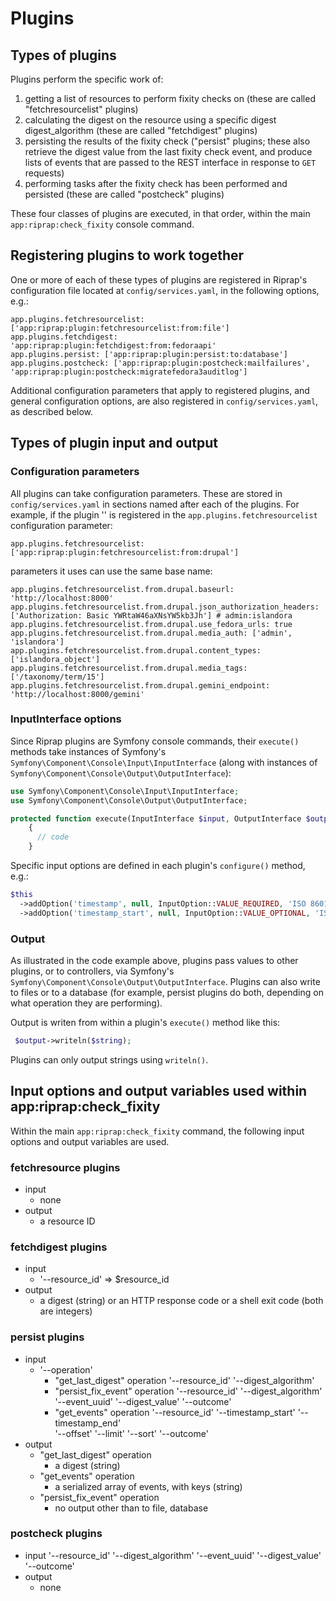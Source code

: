 # Plugins

## Types of plugins

Plugins perform the specific work of:

1. getting a list of resources to perform fixity checks on (these are called "fetchresourcelist" plugins)
1. calculating the digest on the resource using a specific digest digest_algorithm (these are called "fetchdigest" plugins)
1. persisting the results of the fixity check ("persist" plugins; these also retrieve the digest value from the last fixity check event, and produce lists of events that are passed to the REST interface in response to `GET` requests)
1. performing tasks after the fixity check has been performed and persisted (these are called "postcheck" plugins)

These four classes of plugins are executed, in that order, within the main `app:riprap:check_fixity` console command.

## Registering plugins to work together

One or more of each of these types of plugins are registered in Riprap's configuration file located at `config/services.yaml`, in the following options, e.g.:

```
app.plugins.fetchresourcelist: ['app:riprap:plugin:fetchresourcelist:from:file']
app.plugins.fetchdigest: 'app:riprap:plugin:fetchdigest:from:fedoraapi'
app.plugins.persist: ['app:riprap:plugin:persist:to:database']
app.plugins.postcheck: ['app:riprap:plugin:postcheck:mailfailures', 'app:riprap:plugin:postcheck:migratefedora3auditlog']
```

Additional configuration parameters that apply to registered plugins, and general configuration options, are also registered in `config/services.yaml`, as described below.

## Types of plugin input and output

### Configuration parameters

All plugins can take configuration parameters. These are stored in `config/services.yaml` in sections named after each of the plugins. For example, if the plugin '' is registered in the `app.plugins.fetchresourcelist` configuration parameter:

```
app.plugins.fetchresourcelist: ['app:riprap:plugin:fetchresourcelist:from:drupal']
```
parameters it uses can use the same base name:

```
app.plugins.fetchresourcelist.from.drupal.baseurl: 'http://localhost:8000'
app.plugins.fetchresourcelist.from.drupal.json_authorization_headers: ['Authorization: Basic YWRtaW46aXNsYW5kb3Jh'] # admin:islandora
app.plugins.fetchresourcelist.from.drupal.use_fedora_urls: true
app.plugins.fetchresourcelist.from.drupal.media_auth: ['admin', 'islandora']
app.plugins.fetchresourcelist.from.drupal.content_types: ['islandora_object']
app.plugins.fetchresourcelist.from.drupal.media_tags: ['/taxonomy/term/15']
app.plugins.fetchresourcelist.from.drupal.gemini_endpoint: 'http://localhost:8000/gemini'
```
### InputInterface options

Since Riprap plugins are Symfony console commands, their `execute()` methods take instances of Symfony's `Symfony\Component\Console\Input\InputInterface` (along with instances of `Symfony\Component\Console\Output\OutputInterface`):

```php
use Symfony\Component\Console\Input\InputInterface;
use Symfony\Component\Console\Output\OutputInterface;

protected function execute(InputInterface $input, OutputInterface $output)
    {
      // code
    }
```

Specific input options are defined in each plugin's `configure()` method, e.g.:

```php
$this
  ->addOption('timestamp', null, InputOption::VALUE_REQUIRED, 'ISO 8601 date when the fixity check event occured.')
  ->addOption('timestamp_start', null, InputOption::VALUE_OPTIONAL, 'ISO8601 date indicating start of date range in queries.', null)
```

### Output

As illustrated in the code example above, plugins pass values to other plugins, or to controllers, via Symfony's `Symfony\Component\Console\Output\OutputInterface`. Plugins can also write to files or to a database (for example, persist plugins do both, depending on what operation they are performing).

Output is writen from within a plugin's `execute()` method like this:

```php
 $output->writeln($string);
 ```

 Plugins can only output strings using `writeln()`.

## Input options and output variables used within app:riprap:check_fixity

 Within the main `app:riprap:check_fixity` command, the following input options and output variables are used.

### fetchresource plugins
* input
  * none
* output
  * a resource ID

### fetchdigest plugins
* input
  * '--resource_id' => $resource_id
* output
    * a digest (string) or an HTTP response code or a shell exit code (both are integers)

### persist plugins
* input
    * '--operation'
      * "get_last_digest" operation
            '--resource_id'
            '--digest_algorithm'
      * "persist_fix_event" operation
            '--resource_id'
            '--digest_algorithm'
            '--event_uuid'
            '--digest_value'
            '--outcome'
      * "get_events" operation
             '--resource_id'
             '--timestamp_start'
             '--timestamp_end'           
             '--offset'
             '--limit'
             '--sort'
             '--outcome'
* output
    * "get_last_digest" operation
      * a digest (string)
    * "get_events" operation
      * a serialized array of events, with keys (string)
    * "persist_fix_event" operation
      * no output other than to file, database

### postcheck plugins
* input
      '--resource_id'
      '--digest_algorithm'
      '--event_uuid'
      '--digest_value'
      '--outcome'
* output
  * none
